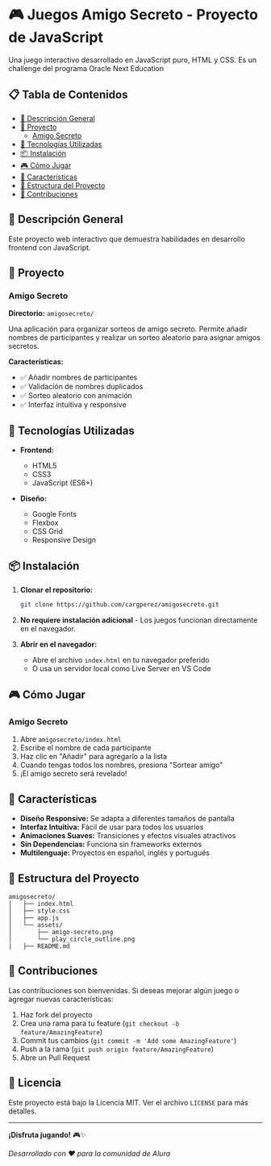 # 🎮 Juegos Amigo Secreto - Proyecto de JavaScript

Una juego interactivo desarrollado en JavaScript puro, HTML y CSS. Es un challenge del programa Oracle Next Education 

## 📋 Tabla de Contenidos

- [🎯 Descripción General](#-descripción-general)
- [🎲 Proyecto](#-proyecto)
  - [Amigo Secreto](#amigo-secreto)
- [🚀 Tecnologías Utilizadas](#-tecnologías-utilizadas)
- [📦 Instalación](#-instalación)
- [🎮 Cómo Jugar](#-cómo-jugar)
- [🎨 Características](#-características)
- [📁 Estructura del Proyecto](#-estructura-del-proyecto)
- [🤝 Contribuciones](#-contribuciones)

## 🎯 Descripción General

Este proyecto web interactivo que demuestra habilidades en desarrollo frontend con JavaScript.

## 🎲 Proyecto

### Amigo Secreto
**Directorio:** `amigosecreto/`

Una aplicación para organizar sorteos de amigo secreto. Permite añadir nombres de participantes y realizar un sorteo aleatorio para asignar amigos secretos.

**Características:**
- ✅ Añadir nombres de participantes
- ✅ Validación de nombres duplicados
- ✅ Sorteo aleatorio con animación
- ✅ Interfaz intuitiva y responsive

## 🚀 Tecnologías Utilizadas

- **Frontend:**
  - HTML5
  - CSS3
  - JavaScript (ES6+)
  
- **Diseño:**
  - Google Fonts
  - Flexbox
  - CSS Grid
  - Responsive Design

## 📦 Instalación

1. **Clonar el repositorio:**
   ```bash
   git clone https://github.com/cargperez/amigosecreto.git
   ```

2. **No requiere instalación adicional** - Los juegos funcionan directamente en el navegador.

3. **Abrir en el navegador:**
   - Abre el archivo `index.html` en tu navegador preferido
   - O usa un servidor local como Live Server en VS Code

## 🎮 Cómo Jugar

### Amigo Secreto
1. Abre `amigosecreto/index.html`
2. Escribe el nombre de cada participante
3. Haz clic en "Añadir" para agregarlo a la lista
4. Cuando tengas todos los nombres, presiona "Sortear amigo"
5. ¡El amigo secreto será revelado!

## 🎨 Características

- **Diseño Responsive:** Se adapta a diferentes tamaños de pantalla
- **Interfaz Intuitiva:** Fácil de usar para todos los usuarios
- **Animaciones Suaves:** Transiciones y efectos visuales atractivos
- **Sin Dependencias:** Funciona sin frameworks externos
- **Multilenguaje:** Proyectos en español, inglés y portugués

## 📁 Estructura del Proyecto

```
amigosecreto/
│   ├── index.html
│   ├── style.css
│   ├── app.js
│   └── assets/
│       ├── amigo-secreto.png
│       └── play_circle_outline.png
|   ├── README.md
```

## 🤝 Contribuciones

Las contribuciones son bienvenidas. Si deseas mejorar algún juego o agregar nuevas características:

1. Haz fork del proyecto
2. Crea una rama para tu feature (`git checkout -b feature/AmazingFeature`)
3. Commit tus cambios (`git commit -m 'Add some AmazingFeature'`)
4. Push a la rama (`git push origin feature/AmazingFeature`)
5. Abre un Pull Request

## 📄 Licencia

Este proyecto está bajo la Licencia MIT. Ver el archivo `LICENSE` para más detalles.

---

**¡Disfruta jugando!** 🎮✨

*Desarrollado con ❤️ para la comunidad de Alura*

